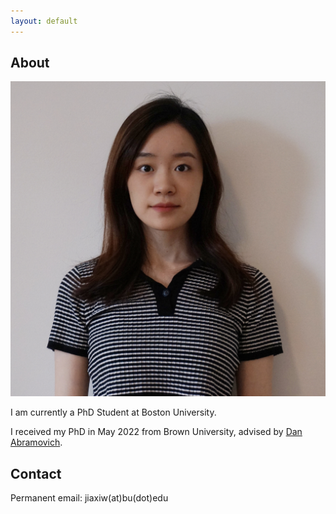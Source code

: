 ```yaml
---
layout: default
---
```


## About

<img class="profile-picture" src="jiaxi.jpeg">

I am currently a PhD Student at Boston University. 

I received my PhD in May 2022 from Brown University, advised by [Dan Abramovich](http://www.math.brown.edu/dabramov/).

## Contact

Permanent email: jiaxiw(at)bu(dot)edu 




